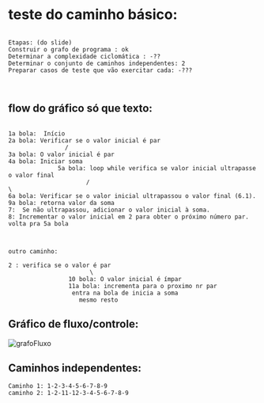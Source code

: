 

# teste do caminho básico:


```

Etapas: (do slide)
Construir o grafo de programa : ok
Determinar a complexidade ciclomática : -??
Determinar o conjunto de caminhos independentes: 2
Preparar casos de teste que vão exercitar cada: -???



```
## flow do gráfico só que texto:
```

1a bola:  Início
2a bola: Verificar se o valor inicial é par
                /          
3a bola: O valor inicial é par
4a bola: Iniciar soma
              5a bola: loop while verifica se valor inicial ultrapasse o valor final 
                      /                                                          \          
6a bola: Verificar se o valor inicial ultrapassou o valor final (6.1).           9a bola: retorna valor da soma
7:  Se não ultrapassou, adicionar o valor inicial à soma.
8: Incrementar o valor inicial em 2 para obter o próximo número par.
volta pra 5a bola



outro caminho: 

2 : verifica se o valor é par
                       \
                 10 bola: O valor inicial é ímpar           
                 11a bola: incrementa para o proximo nr par          
                  entra na bola de inicia a soma
                    mesmo resto

```

## Gráfico de fluxo/controle:
![grafoFluxo](https://github.com/Annagmo/engsoft/assets/85114312/95225132-2e82-4b1e-bc92-093d7df59803)


## Caminhos independentes:
```
Caminho 1: 1-2-3-4-5-6-7-8-9
caminho 2: 1-2-11-12-3-4-5-6-7-8-9
```
